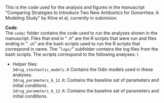 This is the code used for the analysis and figures in the manuscript "Comparing Strategies to Introduce Two New Antibiotics for Gonorrhea: A Modeling Study" by Kline et al, currently in submision.

__Code__: \
The `code/` folder contains the code used to run the analyses shown in the manuscript. Files that end in "`.R`" are the R scripts that were run and files ending in "`.sh`" are the bash scripts used to run the R scripts that correspond in name. The "`logs/`" subfolder contains the log files from the bash scripts. The scripts correspond to the following analyses: \
* Helper files: \
      `3drug_stochastic_models.R` Contains the Odin models used in these analyses. \
      `3drug_parameters_6_12.R`: Contains the baseline set of parameters and initial conditions. \
      `3drug_parameters_6_12.R`: Contains the baseline set of parameters and initial conditions. 
